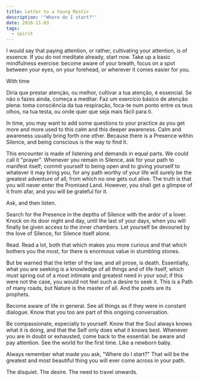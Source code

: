 ```yaml
---
title: Letter to a Young Mystic
description: '"Where do I start?"'
date: 2016-11-03
tags:
  - spirit
---
```


I would say that paying attention, or rather, cultivating your attention, is of essence. If you do not meditate already, start now. Take up a basic mindfulness exercise: become aware of your breath, focus on a spot between your eyes, on your forehead, or wherever it comes easier for you.

With time

Diria que prestar atenção, ou melhor, cultivar a tua atenção, é essencial. Se não o fazes ainda, começa a meditar. Faz um exercício básico de atenção plena: toma consciência da tua respiração, foca-te num ponto entre os teus olhos, na tua testa, ou onde quer que seja mais fácil para ti.

In time, you may want to add some questions to your practice as you get more and more used to this calm and this deeper awareness. Calm and awareness usually bring forth one other. Because there is a Presence within Silence, and being conscious is the way to find it.

This encounter is made of listening and demands in equal parts. We could call it "prayer". Whenever you remain in Silence, ask for your path to manifest itself; commit yourself to being open and to giving yourself to whatever it may bring you, for any path worthy of your life will surely be the greatest adventure of all, from which no one gets out alive. The truth is that you will never enter the Promised Land. However, you shall get a glimpse of it from afar, and you will be grateful for it.

Ask, and then listen.

Search for the Presence in the depths of Silence with the ardor of a lover. Knock on its door night and day, until the last of your days, when you will finally be given access to the inner chambers. Let yourself be devoured by the love of Silence, for Silence itself alone.

Read. Read a lot, both that which makes you more curious and that which bothers you the most, for there is enormous value in stumbling stones.

But be warned that the letter of the law, and all prose, is death. Essentially, what you are seeking is a knowledge of all things and of life itself, which must spring out of a most intimate and greatest need in your soul; if this were not the case, you would not feel such a desire to seek it. This is a Path of many roads, but Nature is the master of all. And the poets are its prophets.

Become aware of life in general. See all things as if they were in constant dialogue. Know that you too are part of this ongoing conversation.

Be compassionate, especially to yourself. Know that the Soul always knows what it is doing, and that the Self only does what it knows best. Whenever you are in doubt or exhausted, come back to the essential: be aware and pay attention. See the world for the first time. Like a newborn baby.

Always remember what made you ask, "Where do I start?" That will be the greatest and most beautiful thing you will ever come across in your path.

The disquiet. The desire. The need to travel onwards.
